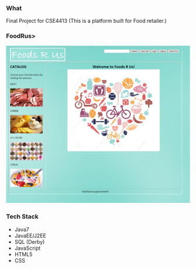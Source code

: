 <html>
<body>

<H3>What</H3>
<p>Final Project for CSE4413 (This is a platform built for Food retailer.)</p>

<H3>FoodRus>
<p><a href="https://github.com/sghgigi/FoodRus/blob/master/FoodRus_Front_Page.png" target="_blank"><img src="https://github.com/sghgigi/FoodRus/blob/master/FoodRus_Front_Page.png" alt="FoodRus image" title="FoodsRus" style="max-width:100%;"></a></p>

<H3>Tech Stack</H3>
<ul>
<li>Java7</li>
<li>JavaEE/J2EE</li>
<li>SQL (Derby)</li>
<li>JavaScript</li>
<li>HTML5</li>
<li>CSS</li>
</ul>

</body>
</html>
